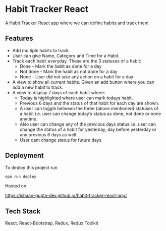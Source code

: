 # Habit Tracker React

A Habit Tracker React app where we can define habits and track them.

## Features

- Add multiple habits to track.
- User can give Name, Category and Time for a Habit.
- Track each habit everyday. These are the 3 statuses of a habit:
  - Done - Mark the habit as done for a day
  - Not done - Mark the habit as not done for a day
  - None - User did not take any action on a habit for a day
- A view to show all current habits. Given an add button where you can add a new
  habit to track.
- A view to display 7 days of each habit where:
  - Today is highlighted where user can mark todays habit.
  - Previous 6 days and the status of that habit for each day are shown.
  - A user can toggle between the three (above mentioned) statuses of a habit
    i.e. user can change today’s status as done, not done or none anytime.
  - Also user can change any of the previous days status i.e. user can
    change the status of a habit for yesterday, day before yesterday or any
    previous 6 days as well.
  - User cant change status for future days.

## Deployment

To deploy this project run

```bash
npm run deploy
```

Hosted on

https://ishaan-gupta-dev.github.io/habit-tracker-react-app/

## Tech Stack

React, React-Bootstrap, Redux, Redux Toolkit
